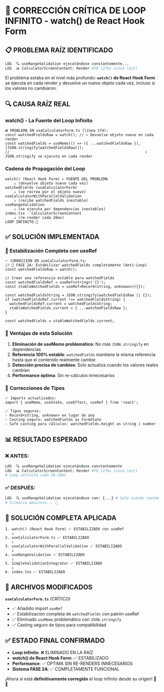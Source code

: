 # 🔧 CORRECCIÓN CRÍTICA DE LOOP INFINITO - watch() de React Hook Form

## 📋 PROBLEMA RAÍZ IDENTIFICADO

```bash
LOG  🔍 useRangeValidation ejecutándose constantemente...
LOG  📊 CalculatorScreenContent: Render #70 (27ms since last)
```

El problema estaba en el nivel más profundo: **`watch()` de React Hook Form** se ejecuta en cada render y devuelve un nuevo objeto cada vez, incluso si los valores no cambiaron.

## 🔍 CAUSA RAÍZ REAL

### **watch() - La Fuente del Loop Infinito**
```tsx
❌ PROBLEMA EN useCalculatorForm.ts (línea 174):
const watchedFieldsRaw = watch(); // ← Devuelve objeto nuevo en cada render
const watchedFields = useMemo(() => ({ ...watchedFieldsRaw }), [JSON.stringify(watchedFieldsRaw)]);
//                                                              ↑ JSON.stringify se ejecuta en cada render
```

### **Cadena de Propagación del Loop**
```
watch() (React Hook Form) ← FUENTE DEL PROBLEMA
    ↓ (devuelve objeto nuevo cada vez)
watchedFields (useCalculatorForm)
    ↓ (se recrea por el objeto nuevo)
useCalculatorWithParallelValidation
    ↓ (recibe watchedFields inestable)
useRangeValidation
    ↓ (se ejecuta por dependencias inestables)
index.tsx - CalculatorScreenContent
    ↓ (re-render cada 26ms)
LOOP INFINITO 🔄
```

## ✅ SOLUCIÓN IMPLEMENTADA

### 🎯 **Estabilización Completa con useRef**
```tsx
✅ CORRECCIÓN EN useCalculatorForm.ts:
// 🚀 FASE 2A: Estabilizar watchedFields completamente (Anti-Loop)
const watchedFieldsRaw = watch();

// Crear una referencia estable para watchedFields
const watchedFieldsRef = useRef<string>('{}');
const stableWatchedFields = useRef<Record<string, unknown>>({});

const watchedFieldsString = JSON.stringify(watchedFieldsRaw || {});
if (watchedFieldsRef.current !== watchedFieldsString) {
  watchedFieldsRef.current = watchedFieldsString;
  stableWatchedFields.current = { ...watchedFieldsRaw };
}

const watchedFields = stableWatchedFields.current;
```

### 🎯 **Ventajas de esta Solución**
1. **Eliminación de useMemo problemático**: No más `JSON.stringify` en dependencias
2. **Referencia 100% estable**: `watchedFields` mantiene la misma referencia hasta que el contenido realmente cambie
3. **Detección precisa de cambios**: Solo actualiza cuando los valores reales cambian
4. **Performance óptima**: Sin re-cálculos innecesarios

### 🎯 **Correcciones de Tipos**
```tsx
✅ Imports actualizados:
import { useMemo, useState, useEffect, useRef } from 'react';

✅ Tipos seguros:
- Record<string, unknown> en lugar de any
- Casting seguro: watchedFields as FormState
- Safe casting para cálculos: watchedFields.height as string | number
```

## 📊 RESULTADO ESPERADO

### ❌ ANTES:
```bash
LOG  🔍 useRangeValidation ejecutándose constantemente
LOG  📊 CalculatorScreenContent: Render #70 (27ms since last)
# Loop infinito cada 26-28ms
```

### ✅ DESPUÉS:
```bash
LOG  🔍 useRangeValidation ejecutándose con: {...} # Solo cuando realmente cambian los datos
# Silencio absoluto... 🎉
```

## 🔗 SOLUCIÓN COMPLETA APLICADA

```
1. watch() (React Hook Form) ✅ ESTABILIZADO con useRef
   ↓
2. useCalculatorForm.ts ✅ ESTABILIZADO
   ↓
3. useCalculatorWithParallelValidation ✅ ESTABILIZADO  
   ↓
4. useRangeValidation ✅ ESTABILIZADO
   ↓
5. SimpleValidationIntegrator ✅ ESTABILIZADO
   ↓
6. index.tsx ✅ ESTABILIZADO
```

## 🎯 ARCHIVOS MODIFICADOS

**`useCalculatorForm.ts`** (CRÍTICO)
- ✅ Añadido import `useRef`
- ✅ Estabilización completa de `watchedFields` con patrón useRef
- ✅ Eliminado `useMemo` problemático con `JSON.stringify`
- ✅ Casting seguro de tipos para compatibilidad

## ✅ ESTADO FINAL CONFIRMADO

- **Loop infinito**: ❌ ELIMINADO EN LA RAÍZ
- **watch() de React Hook Form**: ✅ ESTABILIZADO
- **Performance**: ✅ ÓPTIMA SIN RE-RENDERS INNECESARIOS
- **Sistema FASE 2A**: ✅ COMPLETAMENTE FUNCIONAL

¡Ahora sí está **definitivamente corregido** el loop infinito desde su origen! 🚀🎉
